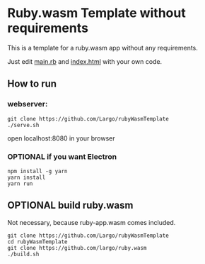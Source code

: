 # Ruby.wasm Template without requirements 
This is a template for a ruby.wasm app without any requirements.

Just edit [main.rb](https://github.com/Largo/rubyWasmTemplate/blob/main/require/main.rb) and [index.html](https://github.com/Largo/rubyWasmTemplate/blob/main/index.html) with your own code.

## How to run 

### webserver:

```
git clone https://github.com/Largo/rubyWasmTemplate
./serve.sh
```

open localhost:8080 in your browser


### OPTIONAL if you want Electron

```
npm install -g yarn
yarn install 
yarn run
```

## OPTIONAL build ruby.wasm
Not necessary, because ruby-app.wasm comes included.

```
git clone https://github.com/Largo/rubyWasmTemplate
cd rubyWasmTemplate
git clone https://github.com/largo/ruby.wasm
./build.sh
```
